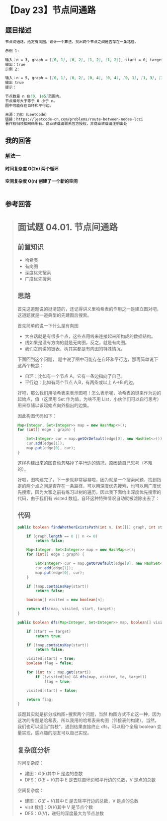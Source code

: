 # 【Day 23】节点间通路

## 题目描述

```markdown
节点间通路。给定有向图，设计一个算法，找出两个节点之间是否存在一条路径。

示例 1:

输入：n = 3, graph = [[0, 1], [0, 2], [1, 2], [1, 2]], start = 0, target = 2
输出：true
示例 2:

输入：n = 5, graph = [[0, 1], [0, 2], [0, 4], [0, 4], [0, 1], [1, 3], [1, 4], [1, 3], [2, 3], [3, 4]], start = 0, target = 4
输出 true
提示：

节点数量 n 在[0, 1e5]范围内。
节点编号大于等于 0 小于 n。
图中可能存在自环和平行边。

来源：力扣（LeetCode）
链接：https://leetcode-cn.com/problems/route-between-nodes-lcci
著作权归领扣网络所有。商业转载请联系官方授权，非商业转载请注明出处
```

## 我的回答

### 解法一

#### 时间复杂度 O(2n) 两个循环

#### 空间复杂度 O(n) 创建了一个新的空间

```JavaScript

```

## 参考回答

> # 面试题 04.01. 节点间通路
>
> ## 前置知识
>
> - 哈希表
> - 有向图
> - 深度优先搜索
> - 广度优先搜索
>
> ## 思路
>
> 首先这道题说的挺清楚的，还记得讲义里哈希表的作用之一是建立图对吧，这道题就是一道典型的先建图后搜索。
>
> 首先简单的说一下什么是有向图
>
> - 大白话就是有很多个点，这些点用线来连接起来所构成的数据结构。
> - 线如果是没有方向的就是无向图，反之，就是有向图。
> - 我们之前讲的链表，树其实都是有向图的特殊情况。
>
> 下面回到这个问题， 题中说了图中可能存在自环和平行边，那再简单说下这两个概念：
>
> - 自环：比如有一个节点 A，它有一条边指向了自己。
> - 平行边：比如有两个节点 A,B，有两条或以上 A→B 的边。
>
> 好吧，那么我们用哈希表来表示图吧！怎么表示呢，哈希表的键来作为边的起始点，值（这里用 Set 作为值，为啥不用 List，小伙伴们可以自行思考）用来存储以该起始点向外指出的边集。
>
> 因此构图代码如下：
>
> ```java
> Map<Integer, Set<Integer>> map = new HashMap<>();
> for (int[] edge : graph) {
>
>     Set<Integer> cur = map.getOrDefault(edge[0], new HashSet<>());
>     cur.add(edge[1]);
>     map.put(edge[0], cur);
> }
> ```
>
> 这样构建出来的图自动忽略掉了平行边的情况，原因请自己思考（不难的）。
>
> 好啦，图构建完了，下一步就非常容易啦，因为就是一个搜索问题，找到指定的两个点之间是否存在一条路径，可以用深度优先搜索，也可以用广度优先搜索，因为大家之前有练习过树的遍历，因此我下面给出深度优先搜索的代码，由于我们有 visited 数组，自环这种特殊情况自动就被滤除出去了：
>
> ## 代码
>
> ```java
> public boolean findWhetherExistsPath(int n, int[][] graph, int start, int target) {
>
>     if (graph.length == 0 || n <= 0)
>         return false;
>
>     Map<Integer, Set<Integer>> map = new HashMap<>();
>     for (int[] edge : graph) {
>
>         Set<Integer> cur = map.getOrDefault(edge[0], new HashSet<>());
>         cur.add(edge[1]);
>         map.put(edge[0], cur);
>     }
>
>     if (!map.containsKey(start))
>         return false;
>
>     boolean[] visited = new boolean[n];
>
>     return dfs(map, visited, start, target);
> }
>
> public boolean dfs(Map<Integer, Set<Integer>> map, boolean[] visited, int start, int target) {
>
>     if (start == target)
>         return true;
>
>     if (!map.containsKey(start))
>         return false;
>
>     visited[start] = true;
>     boolean flag = false;
>
>     for (int to : map.get(start))
>         if (!visited[to] && dfs(map, visited, to, target))
>             flag = true;
>
>     visited[start] = false;
>
>     return flag;
> }
> ```
>
> 该题其实就是拆分成构图+搜索两个问题，当然 构图方式不止这一种，因为这次的专题是哈希表，所以我用的哈希表来构图（邻接表的构建）。当然，我们也可以适当"剪枝"，遇到结果直接终止 dfs，可以用个全局 boolean 变量实现，感兴趣的朋友可以自己实现。
>
> ## 复杂度分析
>
> 时间复杂度：
>
> - 建图：$O(E)$其中 E 是边的总数
> - DFS：$O(E+V)$其中 E 是去除自环边和平行边的总数，V 是点的总数
>
> 空间复杂度：
>
> - 建图：$O(E+V)$其中 E 是去除平行边的总数，V 是点的总数
> - visit 数组：$O(V)$其中 V 是节点个数
> - DFS：$O(V)$，递归的深度最大为节点总数
